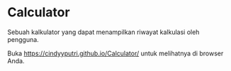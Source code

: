 # Calculator
Sebuah kalkulator yang dapat menampilkan riwayat kalkulasi oleh pengguna.

Buka https://cindyyputri.github.io/Calculator/ untuk melihatnya di browser Anda.
